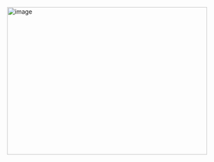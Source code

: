 <img width="466" height="344" alt="image" src="https://github.com/user-attachments/assets/1fcb6cf7-f55c-4b5c-a0bf-af878ceb3784" />


